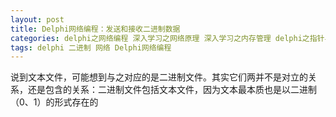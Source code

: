 ```yaml
---
layout: post
title: Delphi网络编程：发送和接收二进制数据
categories: delphi之网络编程 深入学习之网络原理 深入学习之内存管理 delphi之指针与内存
tags: delphi 二进制 网络 Delphi网络编程
---
```


说到文本文件，可能想到与之对应的是二进制文件。其实它们两并不是对立的关系，还是包含的关系：二进制文件包括文本文件，因为文本最本质也是以二进制（0、1）的形式存在的
